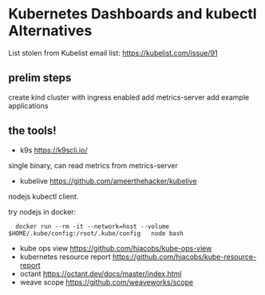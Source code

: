 # Kubernetes Dashboards and kubectl Alternatives

List stolen from Kubelist email list:  <https://kubelist.com/issue/91>

## prelim steps

create kind cluster with ingress enabled
add metrics-server
add example applications

## the tools!

- k9s <https://k9scli.io/>

single binary, can read metrics from metrics-server

- kubelive <https://github.com/ameerthehacker/kubelive>

nodejs kubectl client.   

try nodejs in docker:

```
  docker run --rm -it --network=host --volume $HOME/.kube/config:/root/.kube/config   node bash
```

- kube ops view <https://github.com/hjacobs/kube-ops-view>
- kubernetes resource report <https://github.com/hjacobs/kube-resource-report>
- octant <https://octant.dev/docs/master/index.html>
- weave scope <https://github.com/weaveworks/scope>
